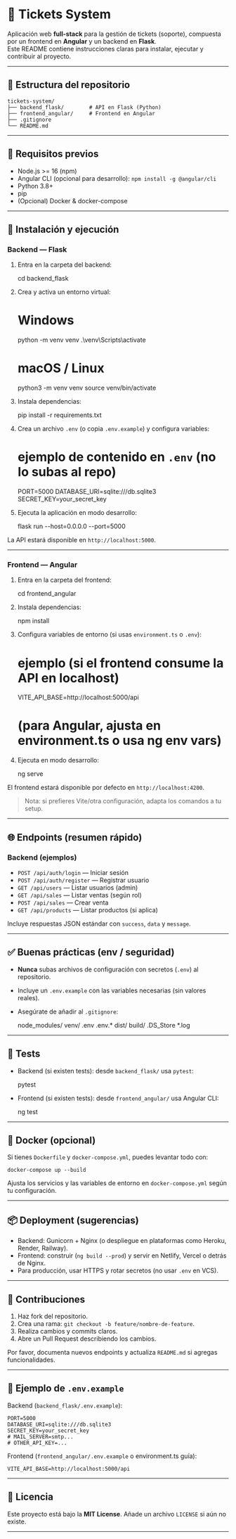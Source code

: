 # 🧾 Tickets System

Aplicación web **full-stack** para la gestión de tickets (soporte), compuesta por un frontend en **Angular** y un backend en **Flask**.  
Este README contiene instrucciones claras para instalar, ejecutar y contribuir al proyecto.

---

## 📁 Estructura del repositorio

    tickets-system/
    ├── backend_flask/        # API en Flask (Python)
    ├── frontend_angular/     # Frontend en Angular
    ├── .gitignore
    └── README.md

---

## 🧭 Requisitos previos

- Node.js >= 16 (npm)
- Angular CLI (opcional para desarrollo): `npm install -g @angular/cli`
- Python 3.8+
- pip
- (Opcional) Docker & docker-compose

---

## 🔧 Instalación y ejecución

### Backend — Flask

1. Entra en la carpeta del backend:

    cd backend_flask

2. Crea y activa un entorno virtual:

    # Windows
    python -m venv venv
    .\venv\Scripts\activate

    # macOS / Linux
    python3 -m venv venv
    source venv/bin/activate

3. Instala dependencias:

    pip install -r requirements.txt

4. Crea un archivo `.env` (o copia `.env.example`) y configura variables:

    # ejemplo de contenido en `.env` (no lo subas al repo)
    PORT=5000
    DATABASE_URI=sqlite:///db.sqlite3
    SECRET_KEY=your_secret_key

5. Ejecuta la aplicación en modo desarrollo:

    flask run --host=0.0.0.0 --port=5000

La API estará disponible en `http://localhost:5000`.

---

### Frontend — Angular

1. Entra en la carpeta del frontend:

    cd frontend_angular

2. Instala dependencias:

    npm install

3. Configura variables de entorno (si usas `environment.ts` o `.env`):

    # ejemplo (si el frontend consume la API en localhost)
    VITE_API_BASE=http://localhost:5000/api
    # (para Angular, ajusta en environment.ts o usa ng env vars)

4. Ejecuta en modo desarrollo:

    ng serve

El frontend estará disponible por defecto en `http://localhost:4200`.

> Nota: si prefieres Vite/otra configuración, adapta los comandos a tu setup.

---

## 🌐 Endpoints (resumen rápido)

### Backend (ejemplos)
- `POST /api/auth/login` — Iniciar sesión
- `POST /api/auth/register` — Registrar usuario
- `GET /api/users` — Listar usuarios (admin)
- `GET /api/sales` — Listar ventas (según rol)
- `POST /api/sales` — Crear venta
- `GET /api/products` — Listar productos (si aplica)

Incluye respuestas JSON estándar con `success`, `data` y `message`.

---

## ✅ Buenas prácticas (env / seguridad)

- **Nunca** subas archivos de configuración con secretos (`.env`) al repositorio.
- Incluye un `.env.example` con las variables necesarias (sin valores reales).
- Asegúrate de añadir al `.gitignore`:
    
    node_modules/
    venv/
    .env
    .env.*
    dist/
    build/
    .DS_Store
    *.log

---

## 🧪 Tests

- Backend (si existen tests): desde `backend_flask/` usa `pytest`:

    pytest

- Frontend (si existen tests): desde `frontend_angular/` usa Angular CLI:

    ng test

---

## 🐳 Docker (opcional)

Si tienes `Dockerfile` y `docker-compose.yml`, puedes levantar todo con:

    docker-compose up --build

Ajusta los servicios y las variables de entorno en `docker-compose.yml` según tu configuración.

---

## 📦 Deployment (sugerencias)

- Backend: Gunicorn + Nginx (o despliegue en plataformas como Heroku, Render, Railway).
- Frontend: construir (`ng build --prod`) y servir en Netlify, Vercel o detrás de Nginx.
- Para producción, usar HTTPS y rotar secretos (no usar `.env` en VCS).

---

## 🤝 Contribuciones

1. Haz fork del repositorio.  
2. Crea una rama: `git checkout -b feature/nombre-de-feature`.  
3. Realiza cambios y commits claros.  
4. Abre un Pull Request describiendo los cambios.

Por favor, documenta nuevos endpoints y actualiza `README.md` si agregas funcionalidades.

---

## 📝 Ejemplo de `.env.example`

Backend (`backend_flask/.env.example`):

    PORT=5000
    DATABASE_URI=sqlite:///db.sqlite3
    SECRET_KEY=your_secret_key
    # MAIL_SERVER=smtp...
    # OTHER_API_KEY=...

Frontend (`frontend_angular/.env.example` o environment.ts guía):

    VITE_API_BASE=http://localhost:5000/api

---

## 📄 Licencia

Este proyecto está bajo la **MIT License**. Añade un archivo `LICENSE` si aún no existe.

---
